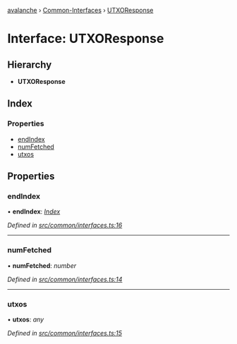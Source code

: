 [avalanche](../README.md) › [Common-Interfaces](../modules/common_interfaces.md) › [UTXOResponse](common_interfaces.utxoresponse.md)

# Interface: UTXOResponse

## Hierarchy

* **UTXOResponse**

## Index

### Properties

* [endIndex](common_interfaces.utxoresponse.md#endindex)
* [numFetched](common_interfaces.utxoresponse.md#numfetched)
* [utxos](common_interfaces.utxoresponse.md#utxos)

## Properties

###  endIndex

• **endIndex**: *[Index](common_interfaces.index.md)*

*Defined in [src/common/interfaces.ts:16](https://github.com/ava-labs/avalanchejs/blob/cfff19f/src/common/interfaces.ts#L16)*

___

###  numFetched

• **numFetched**: *number*

*Defined in [src/common/interfaces.ts:14](https://github.com/ava-labs/avalanchejs/blob/cfff19f/src/common/interfaces.ts#L14)*

___

###  utxos

• **utxos**: *any*

*Defined in [src/common/interfaces.ts:15](https://github.com/ava-labs/avalanchejs/blob/cfff19f/src/common/interfaces.ts#L15)*

